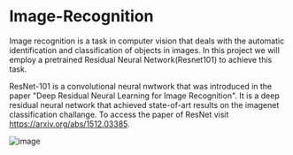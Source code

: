 # Image-Recognition
Image recognition is a task in computer vision that deals with the automatic identification and classification of objects in images. In this project we will employ a pretrained Residual Neural Network(Resnet101) to achieve this task. 

ResNet-101 is a convolutional neural nwtwork that was introduced in the paper  "Deep Residual Neural Learning for Image Recognition". It is a deep residual neural network that achieved state-of-art results on the imagenet classification challange. To access the paper of ResNet visit https://arxiv.org/abs/1512.03385. 

![image](https://github.com/sastryvs20/Image-Recognition/assets/103941476/ca4e2893-9452-4839-8a8b-e25f130cbb98)
